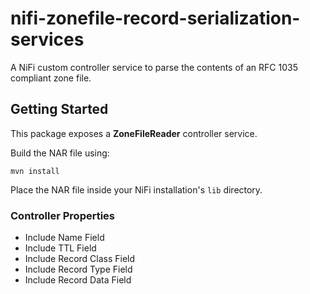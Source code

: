 # nifi-zonefile-record-serialization-services
A NiFi custom controller service to parse the contents of an RFC 1035 compliant zone file.

## Getting Started

This package exposes a **ZoneFileReader** controller service.

Build the NAR file using:

```
mvn install
```

Place the NAR file inside your NiFi installation's `lib` directory.

### Controller Properties

 - Include Name Field
 - Include TTL Field
 - Include Record Class Field
 - Include Record Type Field
 - Include Record Data Field
